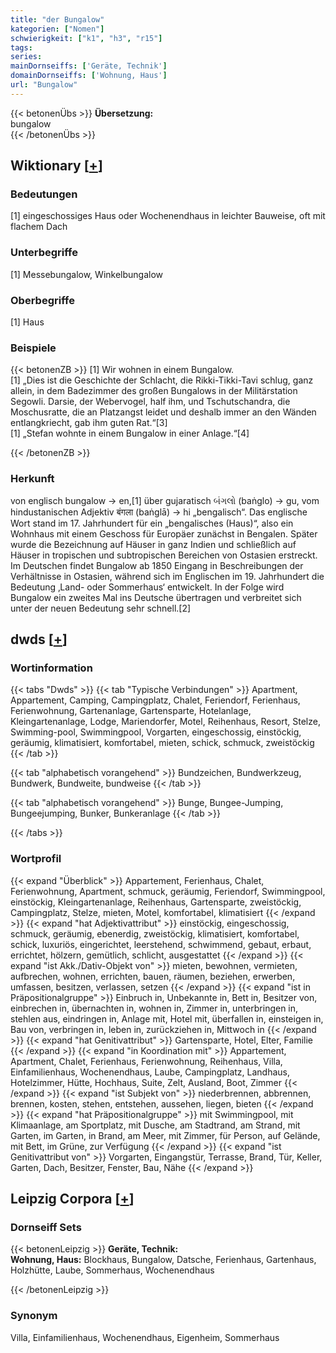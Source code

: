 ```yaml
---
title: "der Bungalow"
kategorien: ["Nomen"]
schwierigkeit: ["k1", "h3", "r15"]
tags:
series:
mainDornseiffs: ['Geräte, Technik']
domainDornseiffs: ['Wohnung, Haus']
url: "Bungalow"
---
```


{{< betonenÜbs >}}
**Übersetzung:**  
bungalow  
{{< /betonenÜbs >}}

## Wiktionary [[+](https://de.wiktionary.org/wiki/Bungalow)]

### Bedeutungen
[1] eingeschossiges Haus oder Wochenendhaus in leichter Bauweise, oft mit flachem Dach  

### Unterbegriffe
[1] Messebungalow, Winkelbungalow  

### Oberbegriffe
[1] Haus  

### Beispiele
{{< betonenZB >}}
[1] Wir wohnen in einem Bungalow.  
[1] „Dies ist die Geschichte der Schlacht, die Rikki-Tikki-Tavi schlug, ganz allein, in dem Badezimmer des großen Bungalows in der Militärstation Segowli. Darsie, der Webervogel, half ihm, und Tschutschandra, die Moschusratte, die an Platzangst leidet und deshalb immer an den Wänden entlangkriecht, gab ihm guten Rat.“[3]  
[1] „Stefan wohnte in einem Bungalow in einer Anlage.“[4]  

{{< /betonenZB >}}
### Herkunft
von englisch bungalow → en,[1] über gujaratisch બંગલો (baṅglo) → gu, vom hindustanischen Adjektiv बंगला (baṅglā) → hi „bengalisch“. Das englische Wort stand im 17. Jahrhundert für ein „bengalisches (Haus)“, also ein Wohnhaus mit einem Geschoss für Europäer zunächst in Bengalen. Später wurde die Bezeichnung auf Häuser in ganz Indien und schließlich auf Häuser in tropischen und subtropischen Bereichen von Ostasien erstreckt.  Im Deutschen findet Bungalow ab 1850 Eingang in Beschreibungen der Verhältnisse in Ostasien, während sich im Englischen im 19. Jahrhundert die Bedeutung ‚Land- oder Sommerhaus‘ entwickelt. In der Folge wird Bungalow ein zweites Mal ins Deutsche übertragen und verbreitet sich unter der neuen Bedeutung sehr schnell.[2]  



## dwds [[+](https://www.dwds.de/wb/Bungalow)]

### Wortinformation
{{< tabs "Dwds" >}}
{{< tab "Typische Verbindungen" >}}
Apartment, Appartement, Camping, Campingplatz, Chalet, Feriendorf, Ferienhaus, Ferienwohnung, Gartenanlage, Gartensparte, Hotelanlage, Kleingartenanlage, Lodge, Mariendorfer, Motel, Reihenhaus, Resort, Stelze, Swimming-pool, Swimmingpool, Vorgarten, eingeschossig, einstöckig, geräumig, klimatisiert, komfortabel, mieten, schick, schmuck, zweistöckig
{{< /tab >}}

{{< tab "alphabetisch vorangehend" >}}
Bundzeichen, Bundwerkzeug, Bundwerk, Bundweite, bundweise
{{< /tab >}}

{{< tab "alphabetisch vorangehend" >}}
Bunge, Bungee-Jumping, Bungeejumping, Bunker, Bunkeranlage
{{< /tab >}}

{{< /tabs >}}

### Wortprofil
{{< expand "Überblick" >}} Appartement, Ferienhaus, Chalet, Ferienwohnung, Apartment, schmuck, geräumig, Feriendorf, Swimmingpool, einstöckig, Kleingartenanlage, Reihenhaus, Gartensparte, zweistöckig, Campingplatz, Stelze, mieten, Motel, komfortabel, klimatisiert {{< /expand >}}
{{< expand "hat Adjektivattribut" >}} einstöckig, eingeschossig, schmuck, geräumig, ebenerdig, zweistöckig, klimatisiert, komfortabel, schick, luxuriös, eingerichtet, leerstehend, schwimmend, gebaut, erbaut, errichtet, hölzern, gemütlich, schlicht, ausgestattet {{< /expand >}}
{{< expand "ist Akk./Dativ-Objekt von" >}} mieten, bewohnen, vermieten, aufbrechen, wohnen, errichten, bauen, räumen, beziehen, erwerben, umfassen, besitzen, verlassen, setzen {{< /expand >}}
{{< expand "ist in Präpositionalgruppe" >}} Einbruch in, Unbekannte in, Bett in, Besitzer von, einbrechen in, übernachten in, wohnen in, Zimmer in, unterbringen in, stehlen aus, eindringen in, Anlage mit, Hotel mit, überfallen in, einsteigen in, Bau von, verbringen in, leben in, zurückziehen in, Mittwoch in {{< /expand >}}
{{< expand "hat Genitivattribut" >}} Gartensparte, Hotel, Elter, Familie {{< /expand >}}
{{< expand "in Koordination mit" >}} Appartement, Apartment, Chalet, Ferienhaus, Ferienwohnung, Reihenhaus, Villa, Einfamilienhaus, Wochenendhaus, Laube, Campingplatz, Landhaus, Hotelzimmer, Hütte, Hochhaus, Suite, Zelt, Ausland, Boot, Zimmer {{< /expand >}}
{{< expand "ist Subjekt von" >}} niederbrennen, abbrennen, brennen, kosten, stehen, entstehen, aussehen, liegen, bieten {{< /expand >}}
{{< expand "hat Präpositionalgruppe" >}} mit Swimmingpool, mit Klimaanlage, am Sportplatz, mit Dusche, am Stadtrand, am Strand, mit Garten, im Garten, in Brand, am Meer, mit Zimmer, für Person, auf Gelände, mit Bett, im Grüne, zur Verfügung {{< /expand >}}
{{< expand "ist Genitivattribut von" >}} Vorgarten, Eingangstür, Terrasse, Brand, Tür, Keller, Garten, Dach, Besitzer, Fenster, Bau, Nähe {{< /expand >}}

## Leipzig Corpora [[+](https://corpora.uni-leipzig.de/en/res?word=Bungalow&corpusId=deu_newscrawl-public_2018)]

### Dornseiff Sets
{{< betonenLeipzig >}}
**Geräte, Technik:**  
**Wohnung, Haus:** Blockhaus, Bungalow, Datsche, Ferienhaus, Gartenhaus, Holzhütte, Laube, Sommerhaus, Wochenendhaus  

{{< /betonenLeipzig >}}

### Synonym
Villa, Einfamilienhaus, Wochenendhaus, Eigenheim, Sommerhaus

